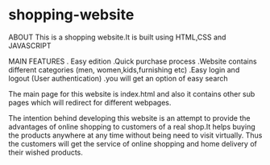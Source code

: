# shopping-website 

ABOUT
This is a shopping website.It is built using HTML,CSS and JAVASCRIPT


MAIN FEATURES
. Easy edition
.Quick purchase process
.Website contains different categories (men, women,kids,furnishing etc)
.Easy login and logout (User authentication)
.you will get an option of easy search



The main page for this website is index.html and also it contains other sub pages which will redirect for different webpages.

The intention behind developing this website is an attempt to provide the advantages of online shopping to customers of a real shop.It helps buying the products anywhere at any time without being need to visit virtually.  Thus the customers will get the service of online shopping and home delivery of their wished products.
